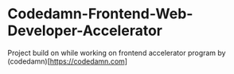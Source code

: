 # Codedamn-Frontend-Web-Developer-Accelerator
Project build on while working on frontend accelerator program by (codedamn)[https://codedamn.com] 
